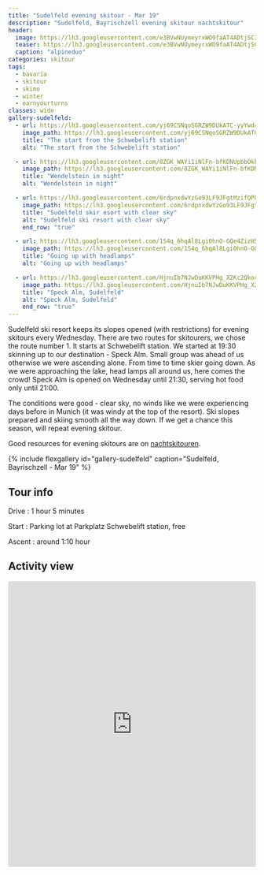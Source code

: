 ```yaml
---
title: "Sudelfeld evening skitour - Mar 19"
description: "Sudelfeld, Bayrischzell evening skitour nachtskitour"
header:
  image: https://lh3.googleusercontent.com/e3BVwNUymeyrxWO9faAT4ADtjSC3M-bUdRHbMoNS5PkYmSfPQxGykIJT0rg5hCmyvjQ5k8W5IzHM6xewDfif84oV9xT8c3o5eyUf9M4BtCDbDLoftMNtYGVXf3_ehgiiRMLFI09uyADOSSzkImnJUzLfqKBBjFqYw4QpjBdLLxex8rGhq8K3XGnE5oHXvxI1AD1GGgUAyY_hFiklEiodJue90UxGxZZrjwkCGFpJPeAhUkNkWgXq3yde9CIcMt3sm4tzd4iQu8n7JxCMtcLC9GDTQfIYgU2cVHufpa3FtnrXW51rAbtb4TO0QLy-Fby8E0MJ1cf0a8QJtTx3EgB92uclB2sSyOkXgofWA1FruM0QD7-sud0uTjkVc9Y-53OPMkC5Zm3qC4g8d2Z_3Hhoh56pC69LygtVTM5YfQ50YFgdYcksIf594mJfp9dSEC-Tb1StfLAwGtIuXUtFUeojYVoRWuDqpXPUbvvE1HCdvTXpO1Juob8HLetYh_JFMvE2nroV-0rnK-DMIT9j3RtIBJLyza-MmZqWhQgTfq1nY8QXe3lF8R811CUInAUi1EdQPmGYX29q2rDPnddwZCn8cCD6Ca7vqE3R35epcPylgGPNK-qRlkRrYUTfuHMkkqcxYdDojgmruAAklg-JAxI74mdhxMCklV5_oPVP_9c_RE6-4jgm-Ere3gRW0pHrfb1iLOn6oo89hqQEffHcCdJ9j12rrQ=w2636-h1540-no
  teaser: https://lh3.googleusercontent.com/e3BVwNUymeyrxWO9faAT4ADtjSC3M-bUdRHbMoNS5PkYmSfPQxGykIJT0rg5hCmyvjQ5k8W5IzHM6xewDfif84oV9xT8c3o5eyUf9M4BtCDbDLoftMNtYGVXf3_ehgiiRMLFI09uyADOSSzkImnJUzLfqKBBjFqYw4QpjBdLLxex8rGhq8K3XGnE5oHXvxI1AD1GGgUAyY_hFiklEiodJue90UxGxZZrjwkCGFpJPeAhUkNkWgXq3yde9CIcMt3sm4tzd4iQu8n7JxCMtcLC9GDTQfIYgU2cVHufpa3FtnrXW51rAbtb4TO0QLy-Fby8E0MJ1cf0a8QJtTx3EgB92uclB2sSyOkXgofWA1FruM0QD7-sud0uTjkVc9Y-53OPMkC5Zm3qC4g8d2Z_3Hhoh56pC69LygtVTM5YfQ50YFgdYcksIf594mJfp9dSEC-Tb1StfLAwGtIuXUtFUeojYVoRWuDqpXPUbvvE1HCdvTXpO1Juob8HLetYh_JFMvE2nroV-0rnK-DMIT9j3RtIBJLyza-MmZqWhQgTfq1nY8QXe3lF8R811CUInAUi1EdQPmGYX29q2rDPnddwZCn8cCD6Ca7vqE3R35epcPylgGPNK-qRlkRrYUTfuHMkkqcxYdDojgmruAAklg-JAxI74mdhxMCklV5_oPVP_9c_RE6-4jgm-Ere3gRW0pHrfb1iLOn6oo89hqQEffHcCdJ9j12rrQ=w800-h300-no
  caption: "alpineduo"
categories: skitour
tags:
  - bavaria
  - skitour
  - skimo
  - winter
  - earnyourturns
classes: wide
gallery-sudelfeld:
  - url: https://lh3.googleusercontent.com/yj69CSNqoSGRZW9DUkATC-yyYwd4DTbMhfeAW8n1TV3rk28fxPxXXgM2vLxLrbRtNJwzM9OtbvGUFYhHnLxDMyXv2E8UnUQZSC92HJ9tWnmS4deaoYOejYdpYfbj1p-1Hs8iXe94xddIYj6AC2p5-tPUsMQ4mFS12-_ADkbnzBmgutBt8_QIsHatYTYvOikJrImm1Ewv5DAbOTVbU74NnGdpiZJ4iH_dHhxoCpThJZqfuww3mTpMeW7eCGsCPZMSJWwAGNCm1t9pFc4eA9ncBVKSGeNV4ln_w8CwWPOoRHNbJsyPoNVE46k5F-iaRREWQoBlrVvekrubKDxvpyQk0bpMfMelyKIi80KMNVWyWagFLYPqf0qfEsHgwKMLiMXerzcpH8vGveaqXRk5CTh0rQYN7z9fj4Q1FQO4Jf0T8gCIOKwqtxyCKNnTKVEKTR4cGgCiAA4NjiIHumX2AwolreFSMsX3b52ItYxOmYGzZOATyrYoKBWWf6MNAQlr-4svWxXpKyU7nUNMyQLFrv0MnrT7pwzMMh-GdNGyVdnshs3MIK0w3oTmwgt4_Q8o5pYG-6OirfTrvJ811kCUJzTU2BCIMC314_EUZ-kC2gowTSZBiLWgoQY8ciwKqP-XQ8Yf8PpboQ-GyCkLBmgpNe1UpgcR8aPkW3Ms=w1156-h1540-no
    image_path: https://lh3.googleusercontent.com/yj69CSNqoSGRZW9DUkATC-yyYwd4DTbMhfeAW8n1TV3rk28fxPxXXgM2vLxLrbRtNJwzM9OtbvGUFYhHnLxDMyXv2E8UnUQZSC92HJ9tWnmS4deaoYOejYdpYfbj1p-1Hs8iXe94xddIYj6AC2p5-tPUsMQ4mFS12-_ADkbnzBmgutBt8_QIsHatYTYvOikJrImm1Ewv5DAbOTVbU74NnGdpiZJ4iH_dHhxoCpThJZqfuww3mTpMeW7eCGsCPZMSJWwAGNCm1t9pFc4eA9ncBVKSGeNV4ln_w8CwWPOoRHNbJsyPoNVE46k5F-iaRREWQoBlrVvekrubKDxvpyQk0bpMfMelyKIi80KMNVWyWagFLYPqf0qfEsHgwKMLiMXerzcpH8vGveaqXRk5CTh0rQYN7z9fj4Q1FQO4Jf0T8gCIOKwqtxyCKNnTKVEKTR4cGgCiAA4NjiIHumX2AwolreFSMsX3b52ItYxOmYGzZOATyrYoKBWWf6MNAQlr-4svWxXpKyU7nUNMyQLFrv0MnrT7pwzMMh-GdNGyVdnshs3MIK0w3oTmwgt4_Q8o5pYG-6OirfTrvJ811kCUJzTU2BCIMC314_EUZ-kC2gowTSZBiLWgoQY8ciwKqP-XQ8Yf8PpboQ-GyCkLBmgpNe1UpgcR8aPkW3Ms=w400-h300-no
    title: "The start from the Schwebelift station"
    alt: "The start from the Schwebelift station"

  - url: https://lh3.googleusercontent.com/8ZGK_WAYi1iNlFn-bfKDNUpbbOkkWYzr7sLY0rKZ5CVnw8s_cSUAF4Y7N71oivFi8wwTydktWKfPGuklPEcVjzDYUJ9dZ61LpD4VYIv3Sss13RKYo1pq0CG-_MLPYhmXEsqrcDLMUu2ggJrLR5yM7JhTlPfcRMEZB17ee-VXdy9xgSBoF6Txb3QdNSp9tQ8lob9xBs6uwmFnjBsePlRVx3-u8Bdj_m05G8R8SE37ST7DiJjBI6kn2HXcunF-xXRGrNCGPEbStDYp9K5CqBtXw_lOo9VWR5MOdgTzIIrnVrXV-Y7i_Ff4SPs1nvfdcHSoOBpqjYI9Hw3IsWigO--4lrHZDAUpC7yBjQInKfmKogKPIq4sEXhlC7fEIBaMtkD9SkCvD79Nqj7sIsrYRDqLqZVaovn4dlHx7wFOa8UXfOZ6atilHQqfpsXX8uXfEcTSVrlsuIvQ7OlOg-C-XXTUyFEf3KCzRx2bn1jXwrQJ_MzlRT4G0sDHDbFmACJbsylhxGwrgq5yAyVQ4AnWkNV9A1IeMpF6opWwZr_5d8BKoo62CnZOB-kjbTqrTR99Tywu7XURJZ_TGiBfFiImbeXQp6kaM-XyggHSm1G2mYyjmVOQFH5WL_5zgD6dcKECFqtl3ELTGP0OMYROTRDks_OhnDzK8LSNbtAl=w2054-h1542-no
    image_path: https://lh3.googleusercontent.com/8ZGK_WAYi1iNlFn-bfKDNUpbbOkkWYzr7sLY0rKZ5CVnw8s_cSUAF4Y7N71oivFi8wwTydktWKfPGuklPEcVjzDYUJ9dZ61LpD4VYIv3Sss13RKYo1pq0CG-_MLPYhmXEsqrcDLMUu2ggJrLR5yM7JhTlPfcRMEZB17ee-VXdy9xgSBoF6Txb3QdNSp9tQ8lob9xBs6uwmFnjBsePlRVx3-u8Bdj_m05G8R8SE37ST7DiJjBI6kn2HXcunF-xXRGrNCGPEbStDYp9K5CqBtXw_lOo9VWR5MOdgTzIIrnVrXV-Y7i_Ff4SPs1nvfdcHSoOBpqjYI9Hw3IsWigO--4lrHZDAUpC7yBjQInKfmKogKPIq4sEXhlC7fEIBaMtkD9SkCvD79Nqj7sIsrYRDqLqZVaovn4dlHx7wFOa8UXfOZ6atilHQqfpsXX8uXfEcTSVrlsuIvQ7OlOg-C-XXTUyFEf3KCzRx2bn1jXwrQJ_MzlRT4G0sDHDbFmACJbsylhxGwrgq5yAyVQ4AnWkNV9A1IeMpF6opWwZr_5d8BKoo62CnZOB-kjbTqrTR99Tywu7XURJZ_TGiBfFiImbeXQp6kaM-XyggHSm1G2mYyjmVOQFH5WL_5zgD6dcKECFqtl3ELTGP0OMYROTRDks_OhnDzK8LSNbtAl=w400-h300-no
    title: "Wendelstein in night"
    alt: "Wendelstein in night"

  - url: https://lh3.googleusercontent.com/6rdpnxdwYzGo93LF9JFgtMzifQP8f0FUoJ04-UB3qbpeV8raku7I71SCZMpRcmeRsI_DzDl9MkSpeqSpTC45ASEuoDpiO9D6b2_I3poKe4wMXFMKgWIpWxMb5MOfXwWITEdKJjNWqL729DwYc09BTSRYBcIwJAs2AOwUuWcAc_AFVXqa6VIdr74V4dQOGbz2mo2MJvMmkAjeAHDrJBPnuzM-Pvppxiu66R1vB6AJSBIHQxWyfHxj_HuwTR024__Q7CMk6uKSWCdmDp2AC5QyDNCS2Y-ROgq79ED--Kgm71KKskWF6ou7XU4QC3fymbsbJQhONS33ln0slpT8-8dJVWJ3P9xJ2X-0n1ggmPL-k-L7rOpiGp8ZHkmxerXeGmb3RhSP_ueYZYWrRD26zywmbz6R1gyH6wpFrRuy6gJ8KHtP5FogpoB238SCepFbDwgyxf7lBYi1oUHj-Tb1ALh5Cnje6EZYNTjSdNJiopPCZlN-lguLl92Ens6P87VyfXjzwzHDetfIOj1meRRUUXrw99UWOykQ7sGuHF28zo0sZcARAopwWJbDkdtRvO8cjNzGcskCIs_QrNd86KNdLx29IrzeZHAsAwOvLubz91c-METxj-xRASpm8_izQPZJgzpDivyBb8dQycxj3UwJhwGXYfh0pRXiF4Iw=w1156-h1540-no
    image_path: https://lh3.googleusercontent.com/6rdpnxdwYzGo93LF9JFgtMzifQP8f0FUoJ04-UB3qbpeV8raku7I71SCZMpRcmeRsI_DzDl9MkSpeqSpTC45ASEuoDpiO9D6b2_I3poKe4wMXFMKgWIpWxMb5MOfXwWITEdKJjNWqL729DwYc09BTSRYBcIwJAs2AOwUuWcAc_AFVXqa6VIdr74V4dQOGbz2mo2MJvMmkAjeAHDrJBPnuzM-Pvppxiu66R1vB6AJSBIHQxWyfHxj_HuwTR024__Q7CMk6uKSWCdmDp2AC5QyDNCS2Y-ROgq79ED--Kgm71KKskWF6ou7XU4QC3fymbsbJQhONS33ln0slpT8-8dJVWJ3P9xJ2X-0n1ggmPL-k-L7rOpiGp8ZHkmxerXeGmb3RhSP_ueYZYWrRD26zywmbz6R1gyH6wpFrRuy6gJ8KHtP5FogpoB238SCepFbDwgyxf7lBYi1oUHj-Tb1ALh5Cnje6EZYNTjSdNJiopPCZlN-lguLl92Ens6P87VyfXjzwzHDetfIOj1meRRUUXrw99UWOykQ7sGuHF28zo0sZcARAopwWJbDkdtRvO8cjNzGcskCIs_QrNd86KNdLx29IrzeZHAsAwOvLubz91c-METxj-xRASpm8_izQPZJgzpDivyBb8dQycxj3UwJhwGXYfh0pRXiF4Iw=w300-h400-no
    title: "Sudelfeld skir esort with clear sky"
    alt: "Sudelfeld ski resort with clear sky"
    end_row: "true"

  - url: https://lh3.googleusercontent.com/1S4q_6hqAl8Lgi0hnO-GQe4ZizH50IlRX5BUn7FD27q-_USr4jvk9xMGDNBMMUI2rAj6L7OFC4RE2Hf8mb0R1ALTCqLIqOeIawjsgs0TMtyKD138cVdGz6EcTTKRtleClL9u1zVzxtRMIN5LvP02-11tGEVGbahc6KmRXsUnHSVlcixIexkIcPxn33OrBaC4Q1QWc7wGaoltZrEq0U3Fv-PMDly144I-tPW7oy3Iy6eBjOC1xGSwQtPpblnIpQGIhS4oN0v8HMjBsbl66lxpJTc2t6Ka7ivNgiX13vuKQ8BYwZ7axH_o5OKcbqWaAINz9tyz6ehFSc9teMI2wxfN3_BRAoX12jT7UJt5Rg4ZPs_w2J43BeMLF6PjkRSj8L3wxRtZRc3A5gUW37DsrspY1IpKb_nfuOjHMsSs7tKhnHnowH5au4iRHdP0lkjRitoweaXQQ48jw5vZ6BqkKwCtOmJz5fr967RQa6rHPWla0KjcrymUQb-AQ5EEaASqeVankrmQ7jgQQGyCP_dOasy_wu5aDIZudEQYNgt_9DOeVxtQK-x4jivb8cXxjl8Dq7pu2rQygHlBBH5H8F0PghdfrocT1gh4U3NN7hZDt9Wn1o0k7ARijmjcu7Grghru2dBpZGxFUS5lg6tV2hV9byRmFCJALovqbybotao_sCgP65OtPZCCy8e9TEsCfREeMTq7E6CPxWEH88mXalEmfrjKnARv1g=w2054-h1542-no
    image_path: https://lh3.googleusercontent.com/1S4q_6hqAl8Lgi0hnO-GQe4ZizH50IlRX5BUn7FD27q-_USr4jvk9xMGDNBMMUI2rAj6L7OFC4RE2Hf8mb0R1ALTCqLIqOeIawjsgs0TMtyKD138cVdGz6EcTTKRtleClL9u1zVzxtRMIN5LvP02-11tGEVGbahc6KmRXsUnHSVlcixIexkIcPxn33OrBaC4Q1QWc7wGaoltZrEq0U3Fv-PMDly144I-tPW7oy3Iy6eBjOC1xGSwQtPpblnIpQGIhS4oN0v8HMjBsbl66lxpJTc2t6Ka7ivNgiX13vuKQ8BYwZ7axH_o5OKcbqWaAINz9tyz6ehFSc9teMI2wxfN3_BRAoX12jT7UJt5Rg4ZPs_w2J43BeMLF6PjkRSj8L3wxRtZRc3A5gUW37DsrspY1IpKb_nfuOjHMsSs7tKhnHnowH5au4iRHdP0lkjRitoweaXQQ48jw5vZ6BqkKwCtOmJz5fr967RQa6rHPWla0KjcrymUQb-AQ5EEaASqeVankrmQ7jgQQGyCP_dOasy_wu5aDIZudEQYNgt_9DOeVxtQK-x4jivb8cXxjl8Dq7pu2rQygHlBBH5H8F0PghdfrocT1gh4U3NN7hZDt9Wn1o0k7ARijmjcu7Grghru2dBpZGxFUS5lg6tV2hV9byRmFCJALovqbybotao_sCgP65OtPZCCy8e9TEsCfREeMTq7E6CPxWEH88mXalEmfrjKnARv1g=w400-h300-no
    title: "Going up with headlamps"
    alt: "Going up with headlamps"

  - url: https://lh3.googleusercontent.com/HjnuIb7NJwDuKKVPHg_X2Kc2QkocnZWLUMFJOAAbjcWTaF5UEBUaptab6gfpOVyBxWD4SAQ-Dz3R0OgG9OrFX5LCnrm0KXz0_7vXVJ2DNUMI9ZytOKdS6x8N4rmi3EAg-gr93cyoZ2jm0rRtXZ6-3E5rA4FisK3OoHgWYdkNn8gj-hYmzTz7N7ld5Ixbg9ue5Dt5y8B8zT1CqxqGdqWujYqATijnWq3gKMjtJwCr1iEis6z6pJ-RnNIZJ4MM8PbqVrR6PjUG7i0d2NjASrxaURLbXTZNJeQh2VWz8Dp9lrtyg9hAhtxQ9pUZpfMvV2tITYzZhZCLTDyIfuTSEKCnorgdwIrJmzVnRUS7wX59Y7uADNACuWAUVvU6648Yc8AK7P-S88U8Kt7tnwKXb1gsLBJME7GhQC8ixdByscMXkNNsDseSg5suZrltOKe8kQvvpL8v9cLoOh9QrSklu5PT0brpebkC7KlxPY4-1b7xCAaCDLATT2RTMr4jl_VcOainICmb_v7cUyLNMv8vVbMmiRtma6ljZjzSigHyDg3Dwv77GS8OASKT7gxYLMMGGBQ0srto53LShtddu3QZGxTLNobTkKiOVI2A49iwG8RkavDLqrYfycZfY3E3zqsfl6eBYPKY7XYspv9ey0LJi0QgFfHpbZSBRjEIjReO4aIO1d-oa11ehtoLkZm2OMvsQdh8YVYUtbBnSxH9kpE3dKliCMiY1g=w2054-h1542-no
    image_path: https://lh3.googleusercontent.com/HjnuIb7NJwDuKKVPHg_X2Kc2QkocnZWLUMFJOAAbjcWTaF5UEBUaptab6gfpOVyBxWD4SAQ-Dz3R0OgG9OrFX5LCnrm0KXz0_7vXVJ2DNUMI9ZytOKdS6x8N4rmi3EAg-gr93cyoZ2jm0rRtXZ6-3E5rA4FisK3OoHgWYdkNn8gj-hYmzTz7N7ld5Ixbg9ue5Dt5y8B8zT1CqxqGdqWujYqATijnWq3gKMjtJwCr1iEis6z6pJ-RnNIZJ4MM8PbqVrR6PjUG7i0d2NjASrxaURLbXTZNJeQh2VWz8Dp9lrtyg9hAhtxQ9pUZpfMvV2tITYzZhZCLTDyIfuTSEKCnorgdwIrJmzVnRUS7wX59Y7uADNACuWAUVvU6648Yc8AK7P-S88U8Kt7tnwKXb1gsLBJME7GhQC8ixdByscMXkNNsDseSg5suZrltOKe8kQvvpL8v9cLoOh9QrSklu5PT0brpebkC7KlxPY4-1b7xCAaCDLATT2RTMr4jl_VcOainICmb_v7cUyLNMv8vVbMmiRtma6ljZjzSigHyDg3Dwv77GS8OASKT7gxYLMMGGBQ0srto53LShtddu3QZGxTLNobTkKiOVI2A49iwG8RkavDLqrYfycZfY3E3zqsfl6eBYPKY7XYspv9ey0LJi0QgFfHpbZSBRjEIjReO4aIO1d-oa11ehtoLkZm2OMvsQdh8YVYUtbBnSxH9kpE3dKliCMiY1g=w400-h300-no
    title: "Speck Alm, Sudelfeld"
    alt: "Speck Alm, Sudelfeld"
    end_row: "true"
---
```


Sudelfeld ski resort keeps its slopes opened (with restrictions) for evening skitours every Wednesday. There are two routes for skitourers, we chose the route number 1. It starts at Schwebelift station. We started at 19:30 skinning up to our destination - Speck Alm. Small group was ahead of us otherwise we were ascending alone. From time to time skier going down. As we were approaching the lake, head lamps all around us, here comes the crowd! Speck Alm is opened on Wednesday until 21:30, serving hot food only until 21:00.

The conditions were good - clear sky, no winds like we were experiencing days before in Munich (it was windy at the top of the resort). Ski slopes prepared and skiing smooth all the way down. If we get a chance this season, will repeat evening skitour.

Good resources for evening skitours are on [nachtskitouren](https://nachtskitouren.de).

{% include flexgallery id="gallery-sudelfeld" caption="Sudelfeld, Bayrischzell - Mar 19" %}

## Tour info

Drive
: 1 hour 5 minutes

Start
: Parking lot at Parkplatz Schwebelift station, free

Ascent
: around 1:10 hour 

## Activity view

<iframe src="https://www.komoot.com/tour/58638225/embed?profile=1" width="100%" height="580" frameborder="0" scrolling="no"></iframe>
